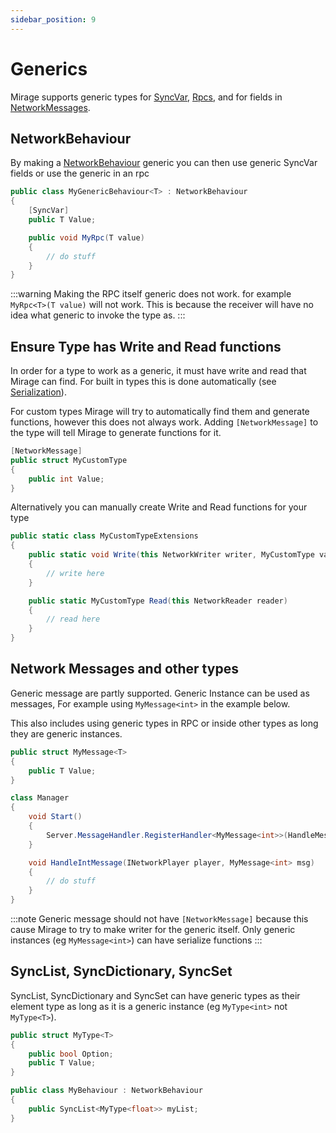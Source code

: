 ```yaml
---
sidebar_position: 9
---
```

# Generics

Mirage supports generic types for [SyncVar](/docs/guides/sync/sync-var), [Rpcs](/docs/guides/remote-actions/), and for fields in [NetworkMessages](/docs/guides/remote-actions/network-messages).

## NetworkBehaviour

By making a [NetworkBehaviour](/docs/guides/game-objects/network-behaviour) generic you can then use generic SyncVar fields or use the generic in an rpc

```cs
public class MyGenericBehaviour<T> : NetworkBehaviour
{
    [SyncVar]
    public T Value;

    public void MyRpc(T value) 
    {
        // do stuff
    }
}
```

:::warning
Making the RPC itself generic does not work. for example `MyRpc<T>(T value)` will not work. This is because the receiver will have no idea what generic to invoke the type as.
:::

## Ensure Type has Write and Read functions

In order for a type to work as a generic, it must have write and read that Mirage can find. For built in types this is done automatically (see [Serialization](/docs/guides/serialization)).

For custom types Mirage will try to automatically find them and generate functions, however this does not always work. Adding `[NetworkMessage]` to the type will tell Mirage to generate functions for it.

```cs
[NetworkMessage]
public struct MyCustomType
{
    public int Value;
}
```

Alternatively you can manually create Write and Read functions for your type

```cs
public static class MyCustomTypeExtensions 
{
    public static void Write(this NetworkWriter writer, MyCustomType value) 
    {
        // write here
    }

    public static MyCustomType Read(this NetworkReader reader) 
    {
        // read here
    }
}
```

## Network Messages and other types

Generic message are partly supported. Generic Instance can be used as messages, For example using `MyMessage<int>` in the example below.

This also includes using generic types in RPC or inside other types as long they are generic instances.

```cs
public struct MyMessage<T>
{
    public T Value;
}

class Manager 
{
    void Start() 
    {
        Server.MessageHandler.RegisterHandler<MyMessage<int>>(HandleMessage);
    }

    void HandleIntMessage(INetworkPlayer player, MyMessage<int> msg)
    {
        // do stuff
    }
}
```

:::note
Generic message should not have `[NetworkMessage]` because this cause Mirage to try to make writer for the generic itself. Only generic instances (eg `MyMessage<int>`) can have serialize functions 
:::

## SyncList, SyncDictionary, SyncSet

SyncList, SyncDictionary and SyncSet can have generic types as their element type as long as it is a generic instance (eg `MyType<int>` not `MyType<T>`).

```cs 
public struct MyType<T>
{
    public bool Option;
    public T Value;
}

public class MyBehaviour : NetworkBehaviour
{
    public SyncList<MyType<float>> myList;
}
```